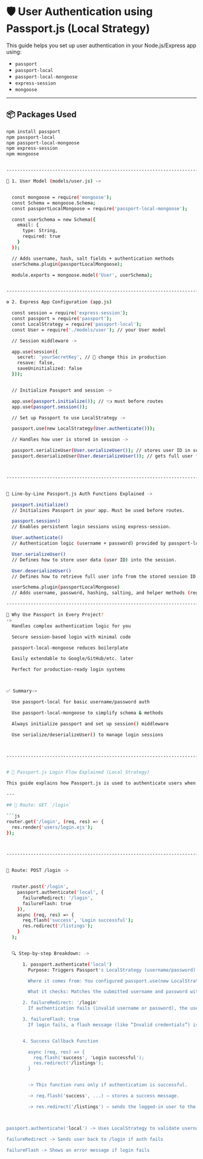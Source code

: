 # 🛡️ User Authentication using Passport.js (Local Strategy) 

This guide helps you set up user authentication in your Node.js/Express app using:

- `passport`
- `passport-local`
- `passport-local-mongoose`
- `express-session`
- `mongoose`

---

## 📦 Packages Used

```bash
npm install passport
npm passport-local 
npm passport-local-mongoose 
npm express-session 
npm mongoose


-------------------------------------------------------------------------------------------------------

📁 1. User Model (models/user.js) ->


  const mongoose = require('mongoose');
  const Schema = mongoose.Schema;
  const passportLocalMongoose = require('passport-local-mongoose');

  const userSchema = new Schema({
    email: {
      type: String,
      required: true
    }
  });

  // Adds username, hash, salt fields + authentication methods
  userSchema.plugin(passportLocalMongoose);

  module.exports = mongoose.model('User', userSchema);


------------------------------------------------------------------------------------------------------

⚙️ 2. Express App Configuration (app.js)

  const session = require('express-session');
  const passport = require('passport');
  const LocalStrategy = require('passport-local');
  const User = require('./models/user'); // your User model

  // Session middleware ->

  app.use(session({
    secret: 'yourSecretKey', // 🔐 change this in production
    resave: false,
    saveUninitialized: false
  }));


  // Initialize Passport and session ->

  app.use(passport.initialize()); // 👈 must before routes
  app.use(passport.session());

  // Set up Passport to use LocalStrategy ->

  passport.use(new LocalStrategy(User.authenticate()));

  // Handles how user is stored in session ->

  passport.serializeUser(User.serializeUser()); // stores user ID in session
  passport.deserializeUser(User.deserializeUser()); // gets full user from ID



-------------------------------------------------------------------------------------------------------


🔄 Line-by-Line Passport.js Auth Functions Explained ->

  passport.initialize()
  // Initializes Passport in your app. Must be used before routes.

  passport.session()
  // Enables persistent login sessions using express-session.

  User.authenticate()
  // Authentication logic (username + password) provided by passport-local-mongoose.

  User.serializeUser()
  // Defines how to store user data (user ID) into the session.

  User.deserializeUser()
  // Defines how to retrieve full user info from the stored session ID.

  userSchema.plugin(passportLocalMongoose)
  // Adds username, password, hashing, salting, and helper methods (register, authenticate) to your User schema.

------------------------------------------------------------------------------------------------

🔐 Why Use Passport in Every Project?
->
  Handles complex authentication logic for you

  Secure session-based login with minimal code

  passport-local-mongoose reduces boilerplate

  Easily extendable to Google/GitHub/etc. later

  Perfect for production-ready login systems



✅ Summary-> 

  Use passport-local for basic username/password auth

  Use passport-local-mongoose to simplify schema & methods

  Always initialize passport and set up session() middleware

  Use serialize/deserializeUser() to manage login sessions



-------------------------------------------------------------------------------------------------------------------


# 🔐 Passport.js Login Flow Explained (Local Strategy)

This guide explains how Passport.js is used to authenticate users when they **log in**, using the following route handlers:

---

## 📍 Route: GET `/login`

```js
router.get('/login', (req, res) => {
  res.render('users/login.ejs');
});



-----------------------------------------------------------------------------------------------------


📍 Route: POST /login -> 


  router.post('/login',
    passport.authenticate('local', {
      failureRedirect: '/login',
      failureFlash: true
    }),
    async (req, res) => {
      req.flash('success', 'Login successful');
      res.redirect('/listings');
    }
  );


  🔍 Step-by-step Breakdown: ->

      1. passport.authenticate('local')
        Purpose: Triggers Passport's LocalStrategy (username/password) authentication.

        Where it comes from: You configured passport.use(new LocalStrategy(User.authenticate())) earlier in app.js.

        What it checks: Matches the submitted username and password with those in your database (handled internally by passport-local-mongoose).

      2. failureRedirect: '/login'
        If authentication fails (invalid username or password), the user is redirected back to the login page.

      3. failureFlash: true
        If login fails, a flash message (like “Invalid credentials”) is stored and displayed using connect-flash.


      4. Success Callback Function

        async (req, res) => {
          req.flash('success', 'Login successful');
          res.redirect('/listings');
        }


        -> This function runs only if authentication is successful.

        -> req.flash('success', ...) — stores a success message.

        -> res.redirect('/listings') — sends the logged-in user to the listings page (or any protected route).



passport.authenticate('local') -> Uses LocalStrategy to validate username and password

failureRedirect -> Sends user back to /login if auth fails

failureFlash ->	Shows an error message if login fails